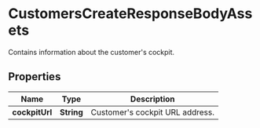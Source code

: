 

# CustomersCreateResponseBodyAssets

Contains information about the customer's cockpit.

## Properties

| Name | Type | Description |
|------------ | ------------- | ------------- |
|**cockpitUrl** | **String** | Customer&#39;s cockpit URL address. |




